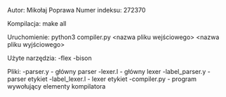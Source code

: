 Autor: Mikołaj Poprawa
Numer indeksu: 272370

Kompilacja:
make all

Uruchomienie:
python3 compiler.py <nazwa pliku wejściowego> <nazwa pliku wyjściowego>

Użyte narzędzia:
-flex
-bison

Pliki:
-parser.y - główny parser
-lexer.l - główny lexer
-label_parser.y - parser etykiet
-label_lexer.l - lexer etykiet
-compiler.py - program wywołujący elementy kompilatora